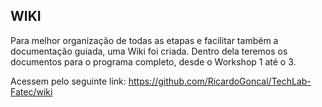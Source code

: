 ## WIKI

Para melhor organização de todas as etapas e facilitar também a documentação guiada,
uma Wiki foi criada. Dentro dela teremos os documentos para o programa completo, desde
o Workshop 1 até o 3.

Acessem pelo seguinte link: https://github.com/RicardoGoncal/TechLab-Fatec/wiki